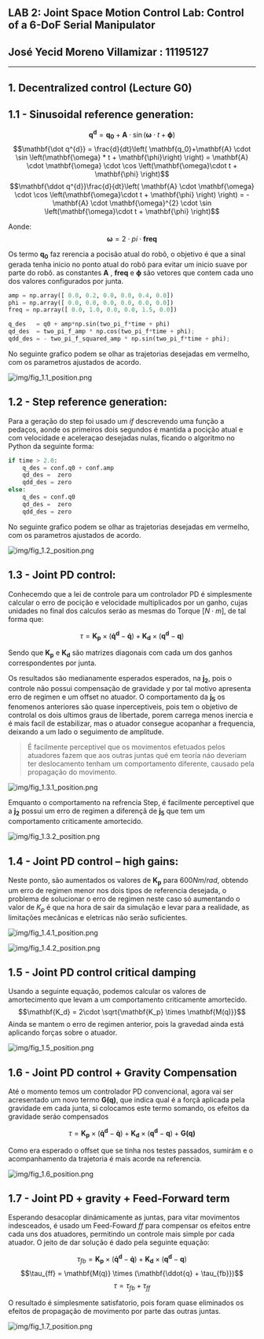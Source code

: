 ## LAB 2: Joint Space Motion Control Lab: Control of a 6-DoF Serial Manipulator
## José Yecid Moreno Villamizar : 11195127
---
## **1. Decentralized control (Lecture G0)**
## 1.1 - Sinusoidal reference generation:

$$\mathbf{q^{d}} =  \mathbf{q_0}+ \mathbf{A} \cdot \sin\left( \mathbf{\omega} \cdot t + \mathbf{\phi}\right)$$
$$\mathbf{\dot q^{d}} = \frac{d}{dt}\left(
    \mathbf{q_0}+\mathbf{A} \cdot \sin \left(\mathbf{\omega} * t  + \mathbf{\phi}\right)
    \right) = 
\mathbf{A} \cdot \mathbf{\omega} \cdot  \cos \left(\mathbf{\omega}\cdot t + \mathbf{\phi} \right)$$
$$\mathbf{\ddot q^{d}}\frac{d}{dt}\left(
    \mathbf{A} \cdot \mathbf{\omega} \cdot  \cos \left(\mathbf{\omega}\cdot t  + \mathbf{\phi} \right)
    \right) = 
-\mathbf{A} \cdot \mathbf{\omega}^{2} \cdot  \sin \left(\mathbf{\omega}\cdot t  + \mathbf{\phi} \right)$$

Aonde:
$$\mathbf{\omega} = 2 \cdot pi \cdot \mathbf{freq}$$

Os termo $\mathbf{q_0}$ faz rerencia a pocisão atual do robô, o objetivo é que a sinal gerada tenha inicio no ponto atual do robô para evitar um inicio suave por parte do robô. as constantes $\mathbf{A}$ , $\mathbf{freq}$ e $\mathbf{\phi}$ são vetores que contem cada uno dos valores configurados por junta.

```Python
amp = np.array([ 0.0, 0.2, 0.0, 0.0, 0.4, 0.0])  
phi = np.array([ 0.0, 0.0, 0.0, 0.0, 0.0, 0.0])    
freq = np.array([ 0.0, 1.0, 0.0, 0.0, 1.5, 0.0]) 

q_des   = q0 + amp*np.sin(two_pi_f*time + phi)
qd_des  = two_pi_f_amp * np.cos(two_pi_f*time + phi);
qdd_des = - two_pi_f_squared_amp * np.sin(two_pi_f*time + phi);
```
No seguinte grafico podem se olhar as trajetorias desejadas em vermelho, com os parametros ajustados de acordo.

![img/fig_1.1_position.png](img/fig_1.1_position.png)

## 1.2 - Step reference generation:

Para a geração do step foi usado um *if* descrevendo uma função a pedaços, aonde os primeiros dois segundos é mantida a pocição atual e com velocidade e aceleraçao desejadas nulas, ficando o algoritmo no Python da seguinte forma:

```Python
if time > 2.0:
    q_des = conf.q0 + conf.amp
    qd_des =  zero
    qdd_des = zero
else:
    q_des = conf.q0
    qd_des =  zero
    qdd_des = zero
```

No seguinte grafico podem se olhar as trajetorias desejadas em vermelho, com os parametros ajustados de acordo.

![img/fig_1.2_position.png](img/fig_1.2_position.png)

## 1.3 - Joint PD control:
Conhecemdo que a lei de controle para um controlador PD é simplesmente calcular o erro de pocição e velocidade multiplicados por un ganho, cujas unidades no final dos calculos seráo as mesmas do Torque [$N \cdot m$], de tal forma que:

$$\tau = \mathbf{K_p}\times(\mathbf{\dot q^d} - \mathbf{\dot q}) +
          \mathbf{K_d}\times(\mathbf{q^d} - \mathbf{q})$$

Sendo que $\mathbf{K_p}$ e $\mathbf{K_d}$ são matrizes diagonais com cada um dos ganhos correspondentes por junta.

Os resultados são medianamente esperados esperados, na $\mathbf{j_2}$, pois o controle não possui compensação de gravidade y por tal motivo apresenta erro de regimen e um offset no atuador. O comportamento da $\mathbf{j_5}$ os fenomenos anteriores são quase inperceptiveis, pois tem o objetivo de controlal os dois ultimos graus de libertade, porem carrega menos inercia e é mais facil de estabilizar, mas o atuador consegue acopanhar a frequencia, deixando a um lado o seguimento de amplitude.
    
> É facilmente perceptivel que os movimentos efetuados pelos atuadores fazem que aos outras juntas qué em teoría náo deveriam ter deslocamento tenham um comportamento diferente, causado pela propagação do movimento.

![img/fig_1.3.1_position.png](img/fig_1.3.1_position.png)

Emquanto o comportamento na refrencia Step, é facilmente perceptivel que a $\mathbf{j_2}$ possui um erro de regimen a diferençã de $\mathbf{j_5}$ que tem um comportamento criticamente amortecido.

![img/fig_1.3.2_position.png](img/fig_1.3.2_position.png)

## 1.4 - Joint PD control – high gains:
Neste ponto, são aumentados os valores de $\mathbf{K_p}$ para  $600 Nm/rad$, obtendo um erro de regimen menor nos dois tipos de referencia desejada, o problema de solucionar o erro de regimen neste caso só aumentando o valor de $K_p$ é que na hora de sair da simulação e levar para a realidade, as limitações mecânicas e eletricas não serão suficientes.

![img/fig_1.4.1_position.png](img/fig_1.4.1_position.png)

![img/fig_1.4.2_position.png](img/fig_1.4.2_position.png)

## 1.5 - Joint PD control critical damping

Usando a seguinte equação, podemos calcular os valores de amortecimento que levam a um comportamento criticamente amortecido.
$$\mathbf{K_d} = 2\cdot \sqrt{\mathbf{K_p} \times \mathbf{M(q)}}$$
Ainda se mantem o erro de regimen anterior, pois la gravedad ainda está aplicando forças sobre o atuador.

![img/fig_1.5_position.png](img/fig_1.5_position.png)

## 1.6 - Joint PD control + Gravity Compensation
Até o momento temos um controlador PD convencional, agora vai ser acresentado um novo termo $\mathbf{G(q)}$, que indica qual é a forçã aplicada pela gravidade em cada junta, si colocamos este termo somando, os efeitos da gravidade seráo compensados

$$\tau = \mathbf{K_p}\times(\mathbf{\dot q^d} - \mathbf{\dot q}) +
          \mathbf{K_d}\times(\mathbf{q^d} - \mathbf{q}) + \mathbf{G(q)}$$

Como era esperado o offset que se tinha nos testes passados, sumirám e o acompanhamento da trajetoria é mais acorde na referencia.

![img/fig_1.6_position.png](img/fig_1.6_position.png)

## 1.7 - Joint PD + gravity + Feed-Forward term
Esperando desacoplar dinámicamente as juntas, para vitar movimentos indesceados, é usado um Feed-Foward $\mathit{ff}$ para compensar os efeitos entre cada uns dos atuadores, permitindo un controle mais simple por cada atuador. O jeito de dar solução é dado pela seguinte equação:

$$\tau_{fb} = \mathbf{K_p}\times(\mathbf{\dot q^d} - \mathbf{\dot q}) +
          \mathbf{K_d}\times(\mathbf{q^d} - \mathbf{q})$$
$$\tau_{ff} = \mathbf{M(q)} \times (\mathbf{\ddot{q} + \tau_{fb}})$$
$$\tau = \tau_{fb} + \tau_{ff}$$

O resultado é simplesmente satisfatorio, pois foram quase eliminados os efeitos de propagação de movimento por parte das outras juntas.

![img/fig_1.7_position.png](img/fig_1.7_position.png)